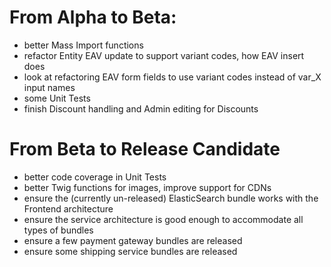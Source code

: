 # From Alpha to Beta:

* better Mass Import functions
* refactor Entity EAV update to support variant codes, how EAV insert does
* look at refactoring EAV form fields to use variant codes instead of var_X input names
* some Unit Tests
* finish Discount handling and Admin editing for Discounts

# From Beta to Release Candidate

* better code coverage in Unit Tests
* better Twig functions for images, improve support for CDNs
* ensure the (currently un-released) ElasticSearch bundle works with the Frontend architecture
* ensure the service architecture is good enough to accommodate all types of bundles
* ensure a few payment gateway bundles are released
* ensure some shipping service bundles are released
